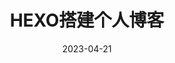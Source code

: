 ---
layout: post
title: "HEXO搭建个人博客"
date: 2023-04-21
description: "HEXO配置，HEXO+Github，搭建自己的博客"
tag: hexo
---   